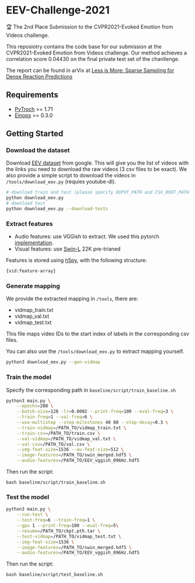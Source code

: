 # EEV-Challenge-2021

🏆 The 2nd Place Submission to the CVPR2021-Evoked Emotion from Videos challenge.

This reposiotry contains the code base for our submission at the CVPR2021-Evoked Emotion from Videos challenge. Our method achieves a correlation score 0.04430 on the final private test set of the chanllenge.

The report can be found in arVix at [Less is More: Sparse Sampling for Dense Reaction Predictions](https://arxiv.org/abs/2106.01764)

## Requirements 

- [PyTroch](https://pytorch.org/) >= 1.71
- [Einops](https://github.com/arogozhnikov/einops) >= 0.3.0

## Getting Started

### Download the dataset

Download [EEV dataset](https://github.com/google-research-datasets/eev) from google. This will give you the list of videos with the links you need to download the raw videos (3 csv files to be exact).  We also provide a simple script to download the videos  in `/tools/download_eev.py` (requies youtube-dl).

```bash
# download train and test (please specify OUPUT_PATH and CSV_ROOT_PATH in script)
python download_eev.py
# download test
python download_eev.py --download-tests
```



### Extract features

- Audio features: use VGGish to extract. We used this pytorch [implementation](https://github.com/harritaylor/torchvggish).
- Visual features: use [Swin-L](https://github.com/microsoft/Swin-Transformer) 22K pre-trianed 

Features is stored using [h5py](https://www.h5py.org), with the following structure:

```python
{vid:feature-array}
```

### Generate mapping

We provide the extracted mapping in `/tools`, there are:

- vidmap_train.txt
- vidmap_val.txt
- vidmap_test.txt

This file maps video IDs to the start index of labels in the corresponding csv files.

You can also use the `/tools/download_eev.py` to extract mapping yourself.

```bash
python3 download_eev.py --gen-vidmap
```

### Train the model

Specify the corresponding path in `baseline/script/train_baseline.sh` 

```bash
python3 main.py \
    --epochs=200 \
    --batch-size=128 -lr=0.0002 --print-freq=100 --eval-freq=3 \
    --train-freq=1 --val-freq=6 \
    --use-multistep --step-milestones 40 80 --step-decay=0.3 \
    --train-vidmap=/PATH_TO/vidmap_train.txt \
    --train-csv=/PATH_TO/train.csv \
    --val-vidmap=/PATH_TO/vidmap_val.txt \
    --val-csv=/PATH_TO/val.csv \
    --img-feat-size=1536 --au-feat-size=512 \
    --image-features=/PATH_TO/swin_merged.hdf5 \
    --audio-features=/PATH_TO/EEV_vggish_096Hz.hdf5
```

Then run the script:

```bas
bash baseline/script/train_baseline.sh
```

### Test the model

```bash
python3 main.py \
    --run-test \
    --test-freq=6 --train-freq=1 \
    --gpu 1 --print-freq=100 --eval-freq=5\
    --resume=/PATH_TO/ckpt.pth.tar \
    --test-vidmap=/PATH_TO/vidmap_test.txt \
    --img-feat-size=1536 \
    --image-features=/PATH_TO/swin_merged.hdf5 \
    --audio-features=/PATH_TO/EEV_vggish_096Hz.hdf5
```

Then run the script:

```bas
bash baseline/script/test_baseline.sh
```

#### 


